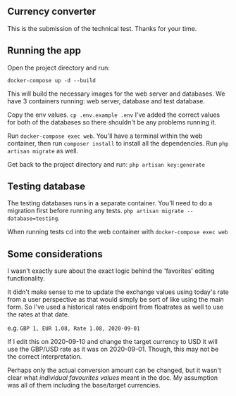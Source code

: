 
## Currency converter

This is the submission of the technical test. Thanks for your time.

## Running the app

Open the project directory and run:  
 
`docker-compose up -d --build`  

This will build the necessary images for the web server and databases. 
We have 3 containers running: web server, database and test database.

Copy the env values. `cp .env.example .env` I've added the correct values for both of the databases so there shouldn't be any problems running it.

Run `docker-compose exec web`. You'll have a terminal within the web container, then run `composer install` to install all the dependencies. Run `php artisan migrate` as well.

Get back to the project directory and run:  `php artisan key:generate`

## Testing database
The testing databases runs in a separate container. You'll need to do a migration first before running any tests. 
`php artisan migrate --database=testing`.

When running tests cd into the web container with `docker-compose exec web`

## Some considerations
I wasn't exactly sure about the exact logic behind the 'favorites' editing functionality.

It didn't make sense to me to update the exchange values using today's rate from a user perspective as that would simply be sort of like using the main form.
So I've used a historical rates endpoint from floatrates as well to use the rates at that date.

e.g. 
`GBP 1, EUR 1.08, Rate 1.08, 2020-09-01`

If I edit this on 2020-09-10 and change the target currency to USD it will use the GBP/USD rate as it was on 2020-09-01. Though, this may not be the correct interpretation.

Perhaps only the actual conversion amount can be changed, but it wasn't clear what _individual favourites values_ meant in the doc. 
My assumption was all of them including the base/target currencies.




